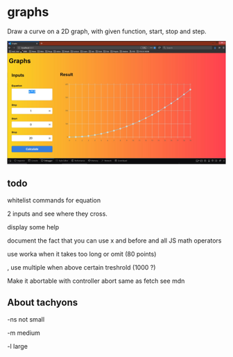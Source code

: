 # graphs

Draw a curve on a 2D graph, with given function, start, stop and step.

![Screenshot](images/screenshots/screenshot.jpg)


## todo


whitelist commands for equation

2 inputs and see where they cross.

display some help

document the fact that you can  use x and before and all JS math operators

use worka when it takes too long or omit (80 points)

, use multiple when above certain treshrold (1000 ?)

Make it abortable with controller abort same as fetch see mdn



## About tachyons

-ns not small

-m medium

-l large


